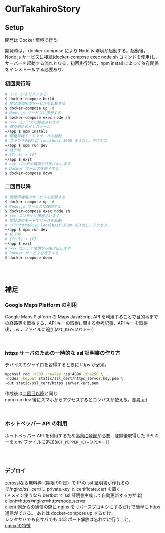 # OurTakahiroStory

## Setup

開発は Docker 環境で行う．

開発時は， docker-compose により Node.js 環境が起動する。起動後，Node.js サービスに接続(docker-compose exec node sh コマンドを使用)し，サーバーを起動する流れとなる．初回実行時は，npm install によって依存関係をインストールする必要あり．

### 初回実行時

```bash
# イメージをビルドする
$ docker-compose build
# 開発環境用のサービスを起動する
$ docker-compose up -d
# Node.js サービスに接続する
$ docker-compose exec node sh
# >>> コンテナに接続されます
# 依存関係のインストール
~/app $ npm install
# 開発環境モードでサーバを起動
# ブラウザのURLに localhost:3000 を入力し，アクセス
~/app $ npm run dev
# 終了時
# [Ctrl] + [C]
~/app $ exit
# >>> コンテナ環境から抜け出します
# Docker サービスを終了する
$ docker-compose down
```

### 二回目以降

```bash
# 開発環境用のサービスを起動する
$ docker-compose up -d
# Node.js サービスに接続する
$ docker-compose exec node sh
# >>> コンテナに接続されます
# 開発環境モードでサーバを起動
# ブラウザのURLに localhost:3000 を入力し，アクセス
~/app $ npm run dev
# 終了時
# [Ctrl] + [C]
~/app $ exit
# >>> コンテナ環境から抜け出します
# Docker サービスを終了する
$ docker-compose down
```

<br>
<br>

## 補足

### Google Maps Platform の利用

Google Maps Platform の Maps JavaScript API を利用することで目的地までの経路等を取得する．API キーの取得に関する[参考記事](https://qiita.com/Haruka-Ogawa/items/997401a2edcd20e61037)．API キーを取得後，`.env` ファイルに追加(`API_KEY=(APIキー)`)

<br>

### https サーバのための一時的な ssl 証明書の作り方

デバイスのジャイロを習得するときに https が必須。

```bash
openssl req -x509 -newkey rsa:4096 -sha256 \
-nodes -keyout static/ssl_cert/https_server.key.pem \
-out static/ssl_cert/https_server.cert.pem
```

作成後は[二回目以降](#二回目以降)と同じ  
npm run dev 後にスマホからアクセスするとコンパスが使える。[参考 url](https://bellbellbell.info/2020/08/check-local-env-from-smartphone/)

<br>

### ホットペッパー API の利用

ホットペッパー API を利用するため[事前に登録](https://webservice.recruit.co.jp/register)が必要．登録後取得した API キーを.env ファイルに追加(`HOT_PEPPER_KEY=(APIキー)`）

<br>
<br>

### デプロイ

[zerossl](https://zerossl.com/)なら無料枠（期限 90 日）で IP
の ssl 証明書が作れるので/nginx/ssl_cert/に private.key と certificate.cert を置く。  
(ドメイン使うなら certbot で ssl 証明書生成して自動更新する方が楽)  
client⇆https⇆nginx⇆http⇆node_server  
client 側からの通信の際に nginx をリバースプロキシにするだけで簡単に https 通信ができる。
あとは docker-compose up するだけ。  
レンタサバでも自サバでも 443 ポート解放は忘れずに行うこと。  
[nginx の特徴](https://t.co/xkYacRREmj)
